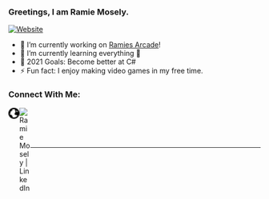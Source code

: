 ### Greetings, I am Ramie Mosely.

[![Website](https://img.shields.io/website?label=www.ramiemosely.com&style=for-the-badge&url=https%3A%2F%2Framiemosely.com)](http://www.ramiemosely.com/)

- 🔭 I’m currently working on [Ramies Arcade][website]!
- 🌱 I’m currently learning everything 🤣
- 🥅 2021 Goals: Become better at C#
- ⚡ Fun fact: I enjoy making video games in my free time.

### Connect With Me:

[<img align="left" alt="Ramie Mosely" width="22px" src="https://raw.githubusercontent.com/iconic/open-iconic/master/svg/globe.svg" />][website]
[<img align="left" alt="Ramie Mosely | LinkedIn" width="22px" src="https://cdn.jsdelivr.net/npm/simple-icons@v3/icons/linkedin.svg" />][linkedin]
<br />

<br />
<br />

---

[website]: http://www.ramiemosely.com/index.html
[linkedin]: https://www.linkedin.com/in/ramie-mosely-9740521a7/

